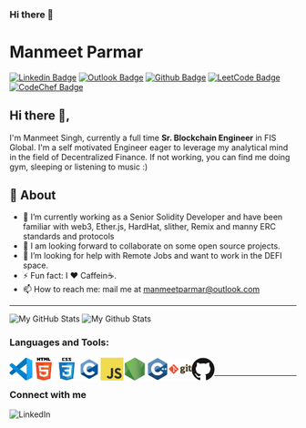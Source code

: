 ### Hi there 👋


<!--
**Manmeet2018/Manmeet2018** is a ✨ _special_ ✨ repository because its `README.md` (this file) appears on your GitHub profile.
-->
# Manmeet Parmar
[![Linkedin Badge](https://img.shields.io/badge/ManmeetParmar-30302f?style=for-the-badge&logo=linkedin)](https://www.linkedin.com/in/manmeet-singh-parmar-9733a511b/)
[![Outlook Badge](https://img.shields.io/badge/manmeetparmar@outlook.com-30302f?style=for-the-badge&logo=Gmail&logoColor=white)](mailto:manmeetparmar@outlook.com)
[![Github Badge](https://img.shields.io/badge/ManmeetParmar-30302f?&style=for-the-badge&logo=github&logoColor=white)](https://github.com/Manmeet2018)
[![LeetCode Badge](https://img.shields.io/badge/LeetCode-30302f?&style=for-the-badge&logo=leetcode&logoColor=white)](https://leetcode.com/Manmeet2018/)
[![CodeChef Badge](https://img.shields.io/badge/CodeChef-30302f?&style=for-the-badge&logo=CodeChef&logoColor=white)](https://www.codechef.com/users/manmeet_2018)

## Hi there 👋,           
I'm Manmeet Singh, currently a full time **Sr. Blockchain Engineer** in FIS Global. I'm a self motivated Engineer eager to leverage my analytical mind in the field of Decentralized Finance. If not working, you can find me doing gym, sleeping or listening to music :)

## 🧐 About
- 🌱 I’m currently working as a Senior Solidity Developer and have been familiar with web3, Ether.js, HardHat, slither, Remix and manny ERC standards and protocols
- 🤝 I am looking forward to collaborate on some open source projects.
- 🤔 I’m looking for help with Remote Jobs and want to work in the DEFI space.
- ⚡ Fun fact: I ❤️ Caffein☕.
- 📫 How to reach me: mail me at [manmeetparmar@outlook.com](mailto:manmeetparmar@outlook.com)

---
![My GitHub Stats](https://github-readme-stats.vercel.app/api?username=Manmeet2018&show_icons=true&theme=cobalt)   ![My Github Stats](https://github-readme-stats.vercel.app/api/top-langs/?username=Manmeet2018&layout=compact&hide=html&theme=cobalt)


### Languages and Tools:

<img align="left" alt="Visual Studio Code" width="40px" src="https://raw.githubusercontent.com/github/explore/80688e429a7d4ef2fca1e82350fe8e3517d3494d/topics/visual-studio-code/visual-studio-code.png" />
<img align="left" alt="HTML5" width="40px" src="https://raw.githubusercontent.com/github/explore/80688e429a7d4ef2fca1e82350fe8e3517d3494d/topics/html/html.png" />
<img align="left" alt="CSS3" width="40px" src="https://raw.githubusercontent.com/github/explore/80688e429a7d4ef2fca1e82350fe8e3517d3494d/topics/css/css.png" />
<img align="left" alt="C" width="40px" src="https://raw.githubusercontent.com/github/explore/80688e429a7d4ef2fca1e82350fe8e3517d3494d/topics/c/c.png" />
<img align="left" alt="JavaScript" width="40px" src="https://raw.githubusercontent.com/github/explore/80688e429a7d4ef2fca1e82350fe8e3517d3494d/topics/javascript/javascript.png" />
<img align="left" alt="JavaScript" width="40px" 
src="https://raw.githubusercontent.com/github/explore/80688e429a7d4ef2fca1e82350fe8e3517d3494d/topics/nodejs/nodejs.png" />
<img align="left" alt="Cpp" width="40px" src="https://raw.githubusercontent.com/github/explore/80688e429a7d4ef2fca1e82350fe8e3517d3494d/topics/cpp/cpp.png" />
<img align="left" alt="Git" width="40px" src="https://raw.githubusercontent.com/github/explore/80688e429a7d4ef2fca1e82350fe8e3517d3494d/topics/git/git.png" />
<img align="left" alt="GitHub" width="40px" src="https://raw.githubusercontent.com/github/explore/78df643247d429f6cc873026c0622819ad797942/topics/github/github.png" />
<br/>

---

### Connect with me
[<img align="left" alt="LinkedIn" width="80" src="https://github.com/melanieshi0120/melanieshi0120/blob/master/linkedin.ico" />]( https://www.linkedin.com/in/manmeet-singh-parmar-9733a511b/)
<!-- [<img align="left" alt="Medium" width="80" src="https://github.com/melanieshi0120/melanieshi0120/blob/master/medium.ico" />](https://melaniesoek0120.medium.com) -->
<!-- [<img align="left" alt="1000hires" width="80" src="https://github.com/melanieshi0120/melanieshi0120/blob/master/1000hires.ico" />](https://1000hires.com/candidates/466) -->
<br />
